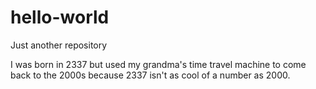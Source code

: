 # hello-world
Just another repository

I was born in 2337 but used my grandma's time travel machine to come back to the 2000s because
2337 isn't as cool of a number as 2000.

